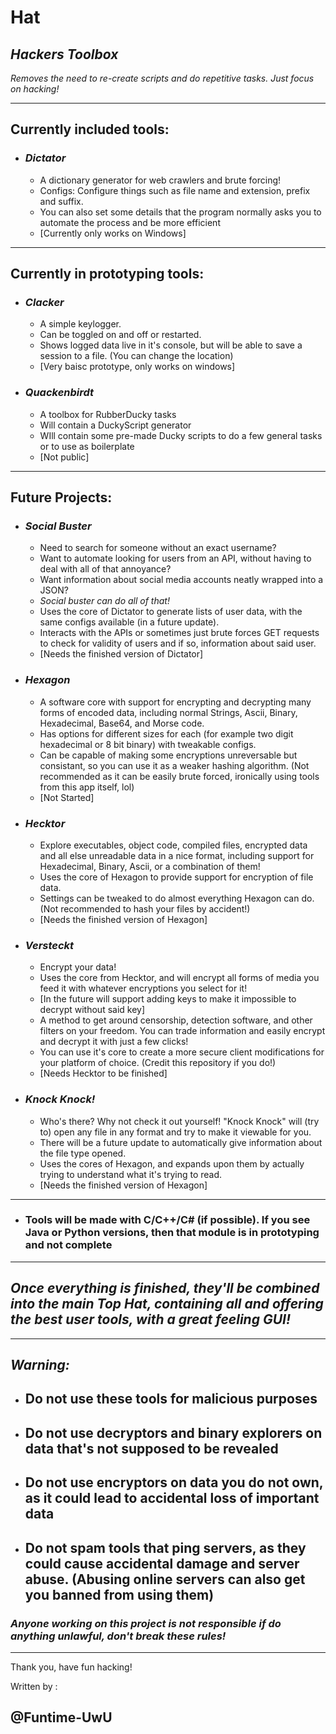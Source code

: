 # **Hat**

## _Hackers Toolbox_

_Removes the need to re-create scripts and do repetitive tasks. Just focus on hacking!_

________

## **Currently included tools:**

* ### _**Dictator**_

  * A dictionary generator for web crawlers and brute forcing!
  * Configs: Configure things such as file name and extension, prefix and suffix.
  * You can also set some details that the program normally asks you to automate the process and be more efficient
  * [Currently only works on Windows]

________

## **Currently in prototyping tools:**

* ### _**Clacker**_

  * A simple keylogger.
  * Can be toggled on and off or restarted.
  * Shows logged data live in it's console, but will be able to save a session to a file. (You can change the location)
  * [Very baisc prototype, only works on windows]

* ### _**Quackenbirdt**_

  * A toolbox for RubberDucky tasks
  * Will contain a DuckyScript generator
  * WIll contain some pre-made Ducky scripts to do a few general tasks or to use as boilerplate
  * [Not public]

________

## **Future Projects:**

* ### _**Social Buster**_

  * Need to search for someone without an exact username?
  * Want to automate looking for users from an API, without having to deal with all of that annoyance?
  * Want information about social media accounts neatly wrapped into a JSON?
  * _Social buster can do all of that!_
  * Uses the core of Dictator to generate lists of user data, with the same configs available (in a future update).
  * Interacts with the APIs or sometimes just brute forces GET requests to check for validity of users and if so, information about said user.
  * [Needs the finished version of Dictator]

* ### _**Hexagon**_

  * A software core with support for encrypting and decrypting many forms of encoded data, including normal Strings, Ascii, Binary, Hexadecimal, Base64, and Morse code.
  * Has options for different sizes for each (for example two digit hexadecimal or 8 bit binary) with tweakable configs.
  * Can be capable of making some encryptions unreversable but consistant, so you can use it as a weaker hashing algorithm. (Not recommended as it can be easily brute forced, ironically using tools from this app itself, lol)
  * [Not Started]

* ### _**Hecktor**_

  * Explore executables, object code, compiled files, encrypted data and all else unreadable data in a nice format, including support for Hexadecimal, Binary, Ascii, or a combination of them!
  * Uses the core of Hexagon to provide support for encryption of file data.
  * Settings can be tweaked to do almost everything Hexagon can do. (Not recommended to hash your files by accident!)
  * [Needs the finished version of Hexagon]

* ### _**Versteckt**_

  * Encrypt your data!
  * Uses the core from Hecktor, and will encrypt all forms of media you feed it with whatever encryptions you select for it!
  * [In the future will support adding keys to make it impossible to decrypt without said key]
  * A method to get around censorship, detection software, and other filters on your freedom. You can trade information and easily encrypt and decrypt it with just a few clicks!
  * You can use it's core to create a more secure client modifications for your platform of choice. (Credit this repository if you do!)
  * [Needs Hecktor to be finished]

* ### _**Knock Knock!**_

  * Who's there? Why not check it out yourself! "Knock Knock" will (try to) open any file in any format and try to make it viewable for you.
  * There will be a future update to automatically give information about the file type opened.
  * Uses the cores of Hexagon, and expands upon them by actually trying to understand what it's trying to read.
  * [Needs the finished version of Hexagon]

________

* ### Tools will be made with C/C++/C# (if possible). If you see Java or Python versions, then that module is in prototyping and not complete

________

## _Once everything is finished, they'll be combined into the main Top Hat, containing all and offering the best user tools, with a great feeling GUI!_

________

## _**Warning:**_

* ## Do not use these tools for malicious purposes

* ## Do not use decryptors and binary explorers on data that's not supposed to be revealed

* ## Do not use encryptors on data you do not own, as it could lead to accidental loss of important data

* ## Do not spam tools that ping servers, as they could cause accidental damage and server abuse. (Abusing online servers can also get you banned from using them)

### _**Anyone working on this project is not responsible if do anything unlawful, don't break these rules!**_

________

Thank you, have fun hacking!

Written by :

## @Funtime-UwU
